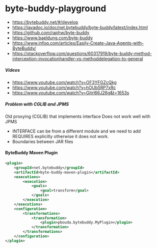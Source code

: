 # byte-buddy-playground

- https://bytebuddy.net/#/develop
- https://javadoc.io/doc/net.bytebuddy/byte-buddy/latest/index.html
- https://github.com/raphw/byte-buddy
- https://www.baeldung.com/byte-buddy
- https://www.infoq.com/articles/Easily-Create-Java-Agents-with-ByteBuddy/
- https://stackoverflow.com/questions/60317919/byte-buddy-method-interception-invocationhandler-vs-methoddelegation-to-general

##### Videos

- https://www.youtube.com/watch?v=OF3YFGZcQkg
- https://www.youtube.com/watch?v=hOUb5RP7xRc
- https://www.youtube.com/watch?v=Gjtrl66J26g&t=1653s

##### Problem with CGLIB and JPMS

Old proxying (CGLIB) that implements interface Does not work well with JPMS
- INTERFACE can be from a different module and we need to add REQUIRES explicitly otherwise it does not work.
- Boundaries between JAR files

#### ByteBuddy Maven Plugin

```xml
<plugin>
    <groupId>net.bytebuddy</groupId>
    <artifactId>byte-buddy-maven-plugin</artifactId>
    <executions>
        <execution>
            <goals>
                <goal>transform</goal>
            </goals>
        </execution>
    </executions>
    <configuration>
        <transformations>
            <transformation>
                <plugin>pbouda.bytebuddy.MyPlugin</plugin>
            </transformation>
        </transformations>
    </configuration>
</plugin>
```